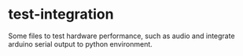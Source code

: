 # test-integration
Some files to test hardware performance, such as audio and integrate arduino serial output to python environment.
